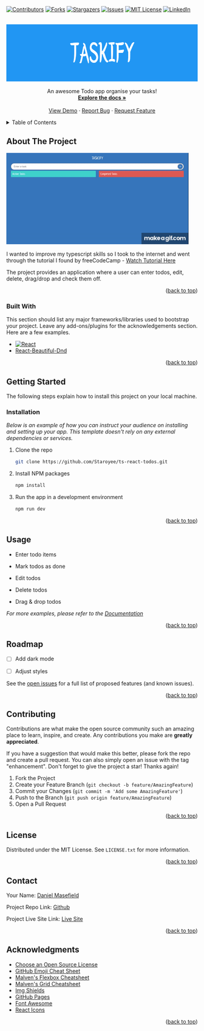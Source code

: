 

<a name="readme-top"></a>

[![Contributors][contributors-shield]][contributors-url]
[![Forks][forks-shield]][forks-url]
[![Stargazers][stars-shield]][stars-url]
[![Issues][issues-shield]][issues-url]
[![MIT License][license-shield]][license-url]
[![LinkedIn][linkedin-shield]][linkedin-url]


<!-- PROJECT LOGO -->
<br />
<div align="center">
  <a href="https://taskify-tsr.netlify.app/">
    <img src="./public/images/TASKIFY.png" alt="Taskify" width="790" height="150">
  </a>

  <p align="center">
    An awesome Todo app organise your tasks!
    <br />
    <a href="https://github.com/Staroyee/ts-react-todos"><strong>Explore the docs »</strong></a>
    <br />
    <br />
    <a href="https://taskify-tsr.netlify.app/">View Demo</a>
    ·
    <a href="https://github.com/Staroyee/ts-react-todos/issues">Report Bug</a>
    ·
    <a href="https://github.com/Staroyee/ts-react-todos/issues">Request Feature</a>
  </p>
</div>



<!-- TABLE OF CONTENTS -->
<details>
  <summary>Table of Contents</summary>
  <ol>
    <li>
      <a href="#about-the-project">About The Project</a>
      <ul>
        <li><a href="#built-with">Built With</a></li>
      </ul>
    </li>
    <li>
      <a href="#getting-started">Getting Started</a>
      <ul>
        <li><a href="#prerequisites">Prerequisites</a></li>
        <li><a href="#installation">Installation</a></li>
      </ul>
    </li>
    <li><a href="#usage">Usage</a></li>
    <li><a href="#roadmap">Roadmap</a></li>
    <li><a href="#contributing">Contributing</a></li>
    <li><a href="#license">License</a></li>
    <li><a href="#contact">Contact</a></li>
    <li><a href="#acknowledgments">Acknowledgments</a></li>
  </ol>
</details>



<!-- ABOUT THE PROJECT -->
## About The Project

![Gif of website](./public/images/taskify.gif)

I wanted to improve my typescript skills so I took to the internet and went through the tutorial I found by freeCodeCamp -
<a href="https://www.youtube.com/watch?v=FJDVKeh7RJI">Watch Tutorial Here</a>

The project provides an application where a user can enter todos, edit, delete, drag/drop and check them off.

<p align="right">(<a href="#readme-top">back to top</a>)</p>



### Built With

This section should list any major frameworks/libraries used to bootstrap your project. Leave any add-ons/plugins for the acknowledgements section. Here are a few examples.

* [![React][React.js]][React-url]
* <a href="https://github.com/atlassian/react-beautiful-dnd">React-Beautiful-Dnd</a>


<p align="right">(<a href="#readme-top">back to top</a>)</p>



<!-- GETTING STARTED -->
## Getting Started

The following steps explain how to install this project on your local machine.

### Installation

_Below is an example of how you can instruct your audience on installing and setting up your app. This template doesn't rely on any external dependencies or services._

1. Clone the repo
   ```sh
   git clone https://github.com/Staroyee/ts-react-todos.git
   ```
2. Install NPM packages
   ```sh
   npm install
   ```
3. Run the app in a development environment
   ```sh
   npm run dev
   ```

<p align="right">(<a href="#readme-top">back to top</a>)</p>



<!-- USAGE EXAMPLES -->
## Usage

* Enter todo items

* Mark todos as done

* Edit todos

* Delete todos

* Drag & drop todos


_For more examples, please refer to the [Documentation](https://github.com/Staroyee/ts-react-todos)_

<p align="right">(<a href="#readme-top">back to top</a>)</p>



<!-- ROADMAP -->
## Roadmap

- [ ] Add dark mode
- [ ] Adjust styles 



See the [open issues](https://github.com/Staroyee/ts-react-todos/issues) for a full list of proposed features (and known issues).

<p align="right">(<a href="#readme-top">back to top</a>)</p>



<!-- CONTRIBUTING -->
## Contributing

Contributions are what make the open source community such an amazing place to learn, inspire, and create. Any contributions you make are **greatly appreciated**.

If you have a suggestion that would make this better, please fork the repo and create a pull request. You can also simply open an issue with the tag "enhancement".
Don't forget to give the project a star! Thanks again!

1. Fork the Project
2. Create your Feature Branch (`git checkout -b feature/AmazingFeature`)
3. Commit your Changes (`git commit -m 'Add some AmazingFeature'`)
4. Push to the Branch (`git push origin feature/AmazingFeature`)
5. Open a Pull Request

<p align="right">(<a href="#readme-top">back to top</a>)</p>



<!-- LICENSE -->
## License

Distributed under the MIT License. See `LICENSE.txt` for more information.

<p align="right">(<a href="#readme-top">back to top</a>)</p>



<!-- CONTACT -->
## Contact

Your Name: [Daniel Masefield](https://www.linkedin.com/in/danielmasefield03/)

Project Repo Link: [Github](https://github.com/Staroyee/ts-react-todos)

Project Live Site Link: [Live Site](https://taskify-tsr.netlify.app/)
<p align="right">(<a href="#readme-top">back to top</a>)</p>



<!-- ACKNOWLEDGMENTS -->
## Acknowledgments

* [Choose an Open Source License](https://choosealicense.com)
* [GitHub Emoji Cheat Sheet](https://www.webpagefx.com/tools/emoji-cheat-sheet)
* [Malven's Flexbox Cheatsheet](https://flexbox.malven.co/)
* [Malven's Grid Cheatsheet](https://grid.malven.co/)
* [Img Shields](https://shields.io)
* [GitHub Pages](https://pages.github.com)
* [Font Awesome](https://fontawesome.com)
* [React Icons](https://react-icons.github.io/react-icons/search)

<p align="right">(<a href="#readme-top">back to top</a>)</p>



<!-- MARKDOWN LINKS & IMAGES -->
[contributors-shield]: https://img.shields.io/github/contributors/Staroyee/ts-react-todos.svg?style=for-the-badge
[contributors-url]: https://github.com/Staroyee/ts-react-todos/graphs/contributors
[forks-shield]: https://img.shields.io/github/forks/Staroyee/ts-react-todos.svg?style=for-the-badge
[forks-url]: https://github.com/Staroyee/ts-react-todos/network/members
[stars-shield]: https://img.shields.io/github/stars/Staroyee/ts-react-todos.svg?style=for-the-badge
[stars-url]: https://github.com/Staroyee/ts-react-todos/stargazers
[issues-shield]: https://img.shields.io/github/issues/Staroyee/ts-react-todos.svg?style=for-the-badge
[issues-url]: https://github.com/Staroyee/ts-react-todos/issues
[license-shield]: https://img.shields.io/github/license/Staroyee/ts-react-todos.svg?style=for-the-badge
[license-url]: https://github.com/Staroyee/ts-react-todos/blob/main/LICENSE
[linkedin-shield]: https://img.shields.io/badge/-LinkedIn-black.svg?style=for-the-badge&logo=linkedin&colorB=555
[linkedin-url]: https://www.linkedin.com/in/danielmasefield03/
[product-screenshot]: images/screenshot.png
[React.js]: https://img.shields.io/badge/React-20232A?style=for-the-badge&logo=react&logoColor=61DAFB
[React-url]: https://reactjs.org/